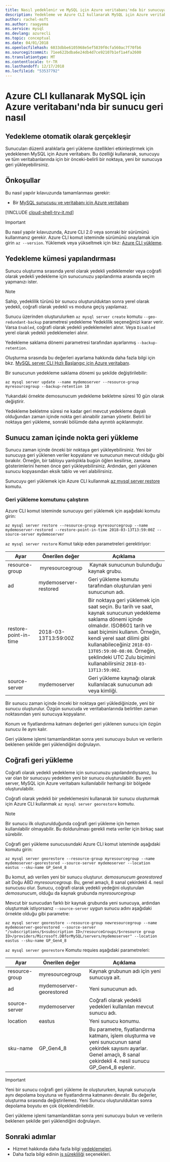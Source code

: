 ```yaml
---
title: Nasıl yedeklenir ve MySQL için Azure veritabanı'nda bir sunucuya geri yükleme
description: Yedekleme ve Azure CLI kullanarak MySQL için Azure veritabanı'nda bir sunucuya geri yükleme hakkında bilgi edinin.
author: rachel-msft
ms.author: raagyema
ms.service: mysql
ms.devlang: azurecli
ms.topic: conceptual
ms.date: 04/01/2018
ms.openlocfilehash: 6033dbbe6105968e5ef5839f0cfa560ac7f70fb6
ms.sourcegitcommit: 71ee622bdba6e24db4d7ce92107b1ef1a4fa2600
ms.translationtype: MT
ms.contentlocale: tr-TR
ms.lasthandoff: 12/17/2018
ms.locfileid: "53537792"
---
```

# <a name="how-to-back-up-and-restore-a-server-in-azure-database-for-mysql-using-the-azure-cli"></a>Azure CLI kullanarak MySQL için Azure veritabanı'nda bir sunucu geri nasıl

## <a name="backup-happens-automatically"></a>Yedekleme otomatik olarak gerçekleşir
Sunucuları düzenli aralıklarla geri yükleme özellikleri etkinleştirmek için yedeklenen MySQL için Azure veritabanı. Bu özelliği kullanarak, sunucuyu ve tüm veritabanlarında için bir önceki-belirli bir noktaya, yeni bir sunucuya geri yükleyebilirsiniz.

## <a name="prerequisites"></a>Önkoşullar
Bu nasıl yapılır kılavuzunda tamamlanması gerekir:
- Bir [MySQL sunucusu ve veritabanı için Azure veritabanı](quickstart-create-mysql-server-database-using-azure-cli.md)

[!INCLUDE [cloud-shell-try-it.md](../../includes/cloud-shell-try-it.md)]

 

> [!IMPORTANT]
> Bu nasıl yapılır kılavuzunda, Azure CLI 2.0 veya sonraki bir sürümünü kullanmanız gerekir. Azure CLI komut isteminde sürümünü onaylamak için girin `az --version`. Yüklemek veya yükseltmek için bkz: [Azure CLI yükleme]( /cli/azure/install-azure-cli).

## <a name="set-backup-configuration"></a>Yedekleme kümesi yapılandırması

Sunucu oluşturma sırasında yerel olarak yedekli yedeklemeler veya coğrafi olarak yedekli yedekleme için sunucunuzu yapılandırma arasında seçim yapmanızı ister. 

> [!NOTE]
> Sahip, yedeklilik türünü bir sunucu oluşturulduktan sonra yerel olarak yedekli, coğrafi olarak yedekli vs moduna geçiş yapılamaz.
>

Sunucu üzerinden oluşturulurken `az mysql server create` komutu `--geo-redundant-backup` parametresi yedekleme Yedeklilik seçeneğinizi karar verir. Varsa `Enabled`, coğrafi olarak yedekli yedeklemeleri alınır. Veya `Disabled` yerel olarak yedekli yedeklemeleri alınır. 

Yedekleme saklama dönemi parametresi tarafından ayarlanmış `--backup-retention`. 

Oluşturma sırasında bu değerleri ayarlama hakkında daha fazla bilgi için bkz. [MySQL server CLI Hızlı Başlangıç için Azure veritabanı](quickstart-create-mysql-server-database-using-azure-cli.md).

Bir sunucunun yedekleme saklama dönemi şu şekilde değiştirilebilir:

```azurecli-interactive
az mysql server update --name mydemoserver --resource-group myresourcegroup --backup-retention 10
```

Yukarıdaki örnekte demosunucum yedekleme bekletme süresi 10 gün olarak değiştirir.

Yedekleme bekletme süresi ne kadar geri mevcut yedekleme dayalı olduğundan zaman içinde nokta geri alınabilir zaman yönetir. Belirli bir noktaya geri yükleme, sonraki bölümde daha ayrıntılı açıklanmıştır.

## <a name="server-point-in-time-restore"></a>Sunucu zaman içinde nokta geri yükleme
Sunucu zaman içinde önceki bir noktaya geri yükleyebilirsiniz. Yeni bir sunucuya geri yüklenen veriler kopyalanır ve sunucunun mevcut olduğu gibi bırakılır. Örneğin, bir tabloyu yanlışlıkla bugün öğlen kesilirse, zamana gösterimlerini hemen önce geri yükleyebilirsiniz. Ardından, geri yüklenen sunucu kopyasından eksik tablo ve veri alabilirsiniz. 

Sunucuyu geri yüklemek için Azure CLI kullanmak [az mysql server restore](/cli/azure/mysql/server#az-mysql-server-restore) komutu.

### <a name="run-the-restore-command"></a>Geri yükleme komutunu çalıştırın

Azure CLI komut isteminde sunucuyu geri yüklemek için aşağıdaki komutu girin:

```azurecli-interactive
az mysql server restore --resource-group myresourcegroup --name mydemoserver-restored --restore-point-in-time 2018-03-13T13:59:00Z --source-server mydemoserver
```

`az mysql server restore` Komut takip eden parametreleri gerektiriyor:

| Ayar | Önerilen değer | Açıklama  |
| --- | --- | --- |
| resource-group |  myresourcegroup |  Kaynak sunucunun bulunduğu kaynak grubu.  |
| ad | mydemoserver-restored | Geri yükleme komutu tarafından oluşturulan yeni sunucunun adı. |
| restore-point-in-time | 2018-03-13T13:59:00Z | Bir noktaya geri yüklemek için saat seçin. Bu tarih ve saat, kaynak sunucunun yedekleme saklama dönemi içinde olmalıdır. ISO8601 tarih ve saat biçimini kullanın. Örneğin, kendi yerel saat dilimi gibi kullanabileceğiniz `2018-03-13T05:59:00-08:00`. Örneğin, şeklindeki UTC Zulu biçimini kullanabilirsiniz `2018-03-13T13:59:00Z`. |
| source-server | mydemoserver | Geri yükleme kaynağı olarak kullanılacak sunucunun adı veya kimliği. |

Bir sunucu zaman içinde önceki bir noktaya geri yüklediğinizde, yeni bir sunucu oluşturulur. Özgün sunucuda ve veritabanlarında belirtilen zaman noktasından yeni sunucuya kopyalanır.

Konum ve fiyatlandırma katmanı değerleri geri yüklenen sunucu için özgün sunucu ile aynı kalır. 

Geri yükleme işlemi tamamlandıktan sonra yeni sunucuyu bulun ve verilerin beklenen şekilde geri yüklendiğini doğrulayın.

## <a name="geo-restore"></a>Coğrafi geri yükleme
Coğrafi olarak yedekli yedekleme için sunucunuzu yapılandırdıysanız, bu var olan bir sunucuyu yedekten yeni bir sunucu oluşturulabilir. Bu yeni server, MySQL için Azure veritabanı kullanılabilir herhangi bir bölgede oluşturulabilir.  

Coğrafi olarak yedekli bir yedeklemesini kullanarak bir sunucu oluşturmak için Azure CLI kullanmak `az mysql server georestore` komutu.

> [!NOTE]
> Bir sunucu ilk oluşturulduğunda coğrafi geri yükleme için hemen kullanılabilir olmayabilir. Bu doldurulması gerekli meta veriler için birkaç saat sürebilir.
>

Coğrafi geri yükleme sunucusundaki Azure CLI komut isteminde aşağıdaki komutu girin:

```azurecli-interactive
az mysql server georestore --resource-group myresourcegroup --name mydemoserver-georestored --source-server mydemoserver --location eastus --sku-name GP_Gen4_8 
```
Bu komut, adı verilen yeni bir sunucu oluşturur. *demosunucum georestored* ait Doğu ABD *myresourcegroup*. Bu, genel amaçlı, 8 sanal çekirdekli 4. nesil sunucusu olur. Sunucu, coğrafi olarak yedekli yedeğini oluşturulan *demosunucum*, olduğu da kaynak grubunda *myresourcegroup*

Mevcut bir sunucudan farklı bir kaynak grubunda yeni sunucuya, ardından oluşturmak istiyorsanız `--source-server` uygun sunucu adını aşağıdaki örnekte olduğu gibi parametre:

```azurecli-interactive
az mysql server georestore --resource-group newresourcegroup --name mydemoserver-georestored --source-server "/subscriptions/$<subscription ID>/resourceGroups/$<resource group ID>/providers/Microsoft.DBforMySQL/servers/mydemoserver" --location eastus --sku-name GP_Gen4_8

```

`az mysql server georestore` Komutu requies aşağıdaki parametreleri:

| Ayar | Önerilen değer | Açıklama  |
| --- | --- | --- |
|resource-group| myresourcegroup | Kaynak grubunun adı için yeni sunucuya ait.|
|ad | mydemoserver-georestored | Yeni sunucunun adı. |
|source-server | mydemoserver | Coğrafi olarak yedekli yedekleri kullanılan mevcut sunucu adı. |
|location | eastus | Yeni sunucu konumu. |
|sku-name| GP_Gen4_8 | Bu parametre, fiyatlandırma katmanı, işlem oluşturma ve yeni sunucunun sanal çekirdek sayısını ayarlar. Genel amaçlı, 8 sanal çekirdekli 4. nesil sunucu GP_Gen4_8 eşlenir.|


>[!Important]
>Yeni bir sunucu coğrafi geri yükleme ile oluştururken, kaynak sunucuyla aynı depolama boyutuna ve fiyatlandırma katmanını devralır. Bu değerler, oluşturma sırasında değiştirilemez. Yeni Sunucu oluşturulduktan sonra depolama boyutu en çok ölçeklendirilebilir.

Geri yükleme işlemi tamamlandıktan sonra yeni sunucuyu bulun ve verilerin beklenen şekilde geri yüklendiğini doğrulayın.

## <a name="next-steps"></a>Sonraki adımlar
- Hizmet hakkında daha fazla bilgi [yedeklemeleri](concepts-backup.md).
- Daha fazla bilgi edinin [iş sürekliliği](concepts-business-continuity.md) seçenekleri.
